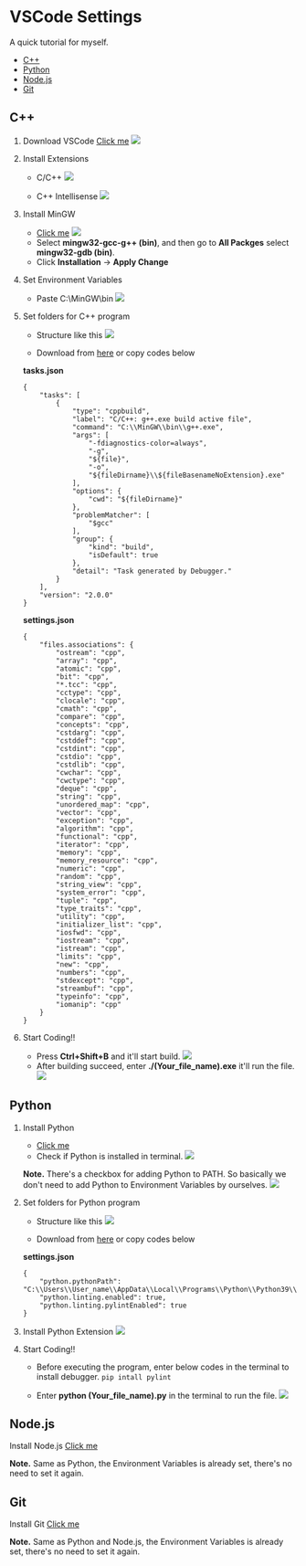 # VSCode Settings
A quick tutorial for myself.

* [C++](#C++)
* [Python](#Python)
* [Node.js](#Node.js)
* [Git](#Git)

## C++
1. Download VSCode
    [Click me](https://code.visualstudio.com/download)
    ![](https://i.imgur.com/373Aznl.png)

2. Install Extensions
    * C/C++
    ![](https://i.imgur.com/UC7BxvB.png)

    * C++ Intellisense
    ![](https://i.imgur.com/nlnJnOS.png)
3. Install MinGW
    * [Click me](https://sourceforge.net/projects/mingw/)
    ![](https://i.imgur.com/yL0qK9E.png)
    * Select **mingw32-gcc-g++ (bin)**, and then go to **All Packges** select **mingw32-gdb (bin)**.
    * Click **Installation** -> **Apply Change**

4. Set Environment Variables
    * Paste C:\MinGW\bin
    ![](https://i.imgur.com/Acon4lF.png)
    
5. Set folders for C++ program
    * Structure like this
    ![](https://i.imgur.com/szf53C0.png)
    
    * Download from [here](https://github.com/YuYuTW123/VSCode_Settings) or copy codes below
    
    **tasks.json**
    ```json=
    {
        "tasks": [
            {
                "type": "cppbuild",
                "label": "C/C++: g++.exe build active file",
                "command": "C:\\MinGW\\bin\\g++.exe",
                "args": [
                    "-fdiagnostics-color=always",
                    "-g",
                    "${file}",
                    "-o",
                    "${fileDirname}\\${fileBasenameNoExtension}.exe"
                ],
                "options": {
                    "cwd": "${fileDirname}"
                },
                "problemMatcher": [
                    "$gcc"
                ],
                "group": {
                    "kind": "build",
                    "isDefault": true
                },
                "detail": "Task generated by Debugger."
            }
        ],
        "version": "2.0.0"
    }
    ```
    
    **settings.json**
    ```json=
    {
        "files.associations": {
            "ostream": "cpp",
            "array": "cpp",
            "atomic": "cpp",
            "bit": "cpp",
            "*.tcc": "cpp",
            "cctype": "cpp",
            "clocale": "cpp",
            "cmath": "cpp",
            "compare": "cpp",
            "concepts": "cpp",
            "cstdarg": "cpp",
            "cstddef": "cpp",
            "cstdint": "cpp",
            "cstdio": "cpp",
            "cstdlib": "cpp",
            "cwchar": "cpp",
            "cwctype": "cpp",
            "deque": "cpp",
            "string": "cpp",
            "unordered_map": "cpp",
            "vector": "cpp",
            "exception": "cpp",
            "algorithm": "cpp",
            "functional": "cpp",
            "iterator": "cpp",
            "memory": "cpp",
            "memory_resource": "cpp",
            "numeric": "cpp",
            "random": "cpp",
            "string_view": "cpp",
            "system_error": "cpp",
            "tuple": "cpp",
            "type_traits": "cpp",
            "utility": "cpp",
            "initializer_list": "cpp",
            "iosfwd": "cpp",
            "iostream": "cpp",
            "istream": "cpp",
            "limits": "cpp",
            "new": "cpp",
            "numbers": "cpp",
            "stdexcept": "cpp",
            "streambuf": "cpp",
            "typeinfo": "cpp",
            "iomanip": "cpp"
        }
    }
    ```

6. Start Coding!!
    * Press **Ctrl+Shift+B** and it'll start build.
    ![](https://i.imgur.com/jFchpgA.png)
    * After building succeed, enter **./(Your_file_name).exe** it'll run the file.
    ![](https://i.imgur.com/eCAprOg.png)


## Python

1. Install Python
    * [Click me](https://www.python.org/)
    * Check if Python is installed in terminal.
    ![](https://i.imgur.com/RWg25oD.png)
    
    **Note.** There's a checkbox for adding Python to PATH. So basically we don't need to add Python to Environment Variables by ourselves.
    ![](https://i.imgur.com/3AikD5Q.png)

2. Set folders for Python program
    * Structure like this
    ![](https://i.imgur.com/pMP6gkw.png)

    * Download from [here](https://github.com/YuYuTW123/VSCode_Settings) or copy codes below

    **settings.json**
    ```json=
    {
        "python.pythonPath": "C:\\Users\\User_name\\AppData\\Local\\Programs\\Python\\Python39\\python.exe",
        "python.linting.enabled": true,
        "python.linting.pylintEnabled": true
    }

    ```
3. Install Python Extension
    ![](https://i.imgur.com/o6oWsr8.png)

4. Start Coding!!
    * Before executing the program, enter below codes in the terminal to install debugger.
    ```pip intall pylint```
    
    * Enter **python (Your_file_name).py** in the terminal to run the file.
    ![](https://i.imgur.com/UiMZGdP.png)
    
    
## Node.js

Install Node.js
[Click me](https://nodejs.org/en/)
    
**Note.** Same as Python, the Environment Variables is already set, there's no need to set it again.

## Git

Install Git
[Click me](https://git-scm.com/download/win)

**Note.** Same as Python and Node.js, the Environment Variables is already set, there's no need to set it again.
